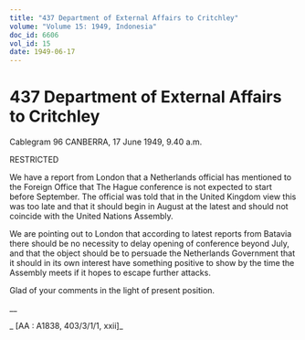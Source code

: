 ```yaml
---
title: "437 Department of External Affairs to Critchley"
volume: "Volume 15: 1949, Indonesia"
doc_id: 6606
vol_id: 15
date: 1949-06-17
---
```


# 437 Department of External Affairs to Critchley

Cablegram 96 CANBERRA, 17 June 1949, 9.40 a.m.

RESTRICTED

We have a report from London that a Netherlands official has mentioned to the Foreign Office that The Hague conference is not expected to start before September. The official was told that in the United Kingdom view this was too late and that it should begin in August at the latest and should not coincide with the United Nations Assembly.

We are pointing out to London that according to latest reports from Batavia there should be no necessity to delay opening of conference beyond July, and that the object should be to persuade the Netherlands Government that it should in its own interest have something positive to show by the time the Assembly meets if it hopes to escape further attacks.

Glad of your comments in the light of present position.

__

_ [AA : A1838, 403/3/1/1, xxii]_
